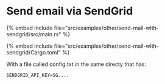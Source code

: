 # Send email via SendGrid

{% embed include file="src/examples/other/send-mail-with-sendgrid/src/main.rs" %}

{% embed include file="src/examples/other/send-mail-with-sendgrid/Cargo.toml" %}

With a file called config.txt in the same directy that has:

```
SENDGRID_API_KEY=SG....
```


